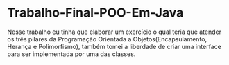 # Trabalho-Final-POO-Em-Java
 Nesse trabalho eu tinha que elaborar um exercício o qual teria que atender os três pilares da Programação Orientada a Objetos(Encapsulamento, Herança e Polimorfismo), também tomei a liberdade de criar uma interface para ser implementada por uma das classes.
